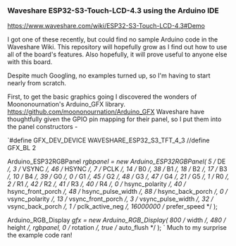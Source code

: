 ### Waveshare ESP32-S3-Touch-LCD-4.3 using the Arduino IDE

https://www.waveshare.com/wiki/ESP32-S3-Touch-LCD-4.3#Demo

I got one of these recently, but could find no sample Arduino code in the Waveshare Wiki.
This repository will hopefully grow as I find out how to use all of the board's features.
Also hopefully, it will prove useful to anyone else with this board.

Despite much Googling, no examples turned up, so I'm having to start nearly from scratch.

First, to get the basic graphics going I discovered the wonders of Moononournation's Arduino_GFX library.
https://github.com/moononournation/Arduino_GFX
Waveshare have thoughtfully given the GPIO pin mapping for their panel, so I put them into the panel constructors -

`#define GFX_DEV_DEVICE WAVESHARE_ESP32_S3_TFT_4_3
//define GFX_BL 2

Arduino_ESP32RGBPanel *rgbpanel = new Arduino_ESP32RGBPanel(
    5 /* DE */,
    3 /* VSYNC */,
    46 /* HSYNC */,
    7 /* PCLK */,
    14 /* B0 */,
    38 /* B1 */,
    18 /* B2 */,
    17 /* B3 */,
    10 /* B4 */,
    39 /* G0 */,
    0 /* G1 */,
    45 /* G2 */,
    48 /* G3 */,
    47 /* G4 */,
    21 /* G5 */,
    1 /* R0 */,
    2 /* R1 */,
    42 /* R2 */,
    41 /* R3 */,
    40 /* R4 */,
    0 /* hsync_polarity */, 40 /* hsync_front_porch */, 48 /* hsync_pulse_width */, 88 /* hsync_back_porch */,
    0 /* vsync_polarity */, 13 /* vsync_front_porch */, 3 /* vsync_pulse_width */, 32 /* vsync_back_porch */,
    1 /* pclk_active_neg */, 16000000 /* prefer_speed */
);

Arduino_RGB_Display *gfx = new Arduino_RGB_Display(
    800 /* width */,
    480 /* height */, 
    rgbpanel, 
    0 /* rotation */, 
    true /* auto_flush */
);
`
Much to my surprise the example code ran!
